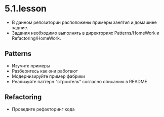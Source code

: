 # 5.1.lesson
- В данном репозитории расположены примеры занятия и домашнее задние.
- Задания необходимо выполнять в директориях Patterns/HomeWork и Refactoring/HomeWork.
## Patterns
- Изучите примеры
- Разберитесь как они работают
- Модернизируйте пример фабрики
- Реализуйте паттерн "строитель" согласно описанию в README
## Refactoring
- Проведите рефакторинг кода